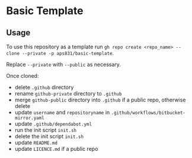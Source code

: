 # Basic Template

## Usage

To use this repository as a template run
`gh repo create <repo_name> --clone --private -p aps831/basic-template`.

Replace `--private` with `--public` as necessary.

Once cloned:

-   delete `.github` directory
-   rename `github-private` directory to `.github`
-   merge `github-public` directory into `.github` if a public repo, otherwise delete
-   update `username` and `repositoryname` in `.github/workflows/bitbucket-mirror.yaml`
-   update `.github/dependabot.yml`
-   run the init script `init.sh`
-   delete the init script `init.sh`
-   update `README.md`
-   update `LICENCE.md` if a public repo
